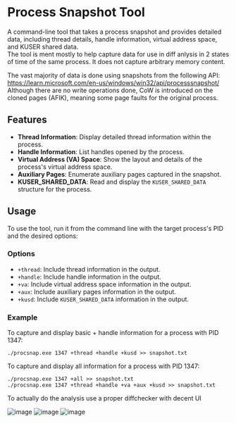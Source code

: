 # Process Snapshot Tool

A command-line tool that takes a process snapshot and provides detailed data, including thread details, handle information, virtual address space, and KUSER shared data.  
The tool is ment mostly to help capture data for use in diff anlysis in 2 states of time of the same process. It does not capture arbitrary memory content.

The vast majority of data is done using snapshots from the following API:
https://learn.microsoft.com/en-us/windows/win32/api/processsnapshot/  
Although there are no write operations done, CoW is introduced on the cloned pages (AFIK), meaning some page faults for the original process.

## Features

- **Thread Information**: Display detailed thread information within the process.
- **Handle Information**: List handles opened by the process.
- **Virtual Address (VA) Space**: Show the layout and details of the process's virtual address space.
- **Auxiliary Pages**: Enumerate auxiliary pages captured in the snapshot.
- **KUSER_SHARED_DATA**: Read and display the `KUSER_SHARED_DATA` structure for the process.

## Usage

To use the tool, run it from the command line with the target process's PID and the desired options:


### Options

- `+thread`: Include thread information in the output.
- `+handle`: Include handle information in the output.
- `+va`: Include virtual address space information in the output.
- `+aux`: Include auxiliary pages information in the output.
- `+kusd`: Include `KUSER_SHARED_DATA` information in the output.

### Example

To capture and display basic + handle information for a process with PID 1347:  
```
./procsnap.exe 1347 +thread +handle +kusd >> snapshot.txt
```
To capture and display all information for a process with PID 1347:
```
./procsnap.exe 1347 +all >> snapshot.txt
./procsnap.exe 1347 +thread +handle +va +aux +kusd >> snapshot.txt
```

To actually do the analysis use a proper diffchecker with decent UI

![image](https://github.com/Argentix03/ProcSnap/assets/39255806/79bdcaae-c38b-4fa0-a1ed-4c4793fa9a6d)
![image](https://github.com/Argentix03/ProcSnap/assets/39255806/d0c1217b-8516-4f21-af0d-5b04aef7d705)
![image](https://github.com/Argentix03/ProcSnap/assets/39255806/e2e8492d-f76d-4b05-856e-c31eb13fcb3b)



